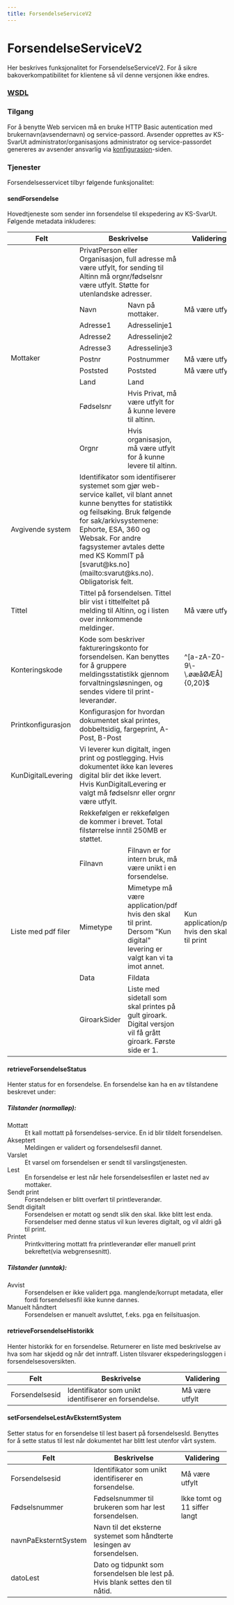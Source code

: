 ```yaml
---
title: ForsendelseServiceV2
---
```

# ForsendelseServiceV2

Her beskrives funksjonalitet for ForsendelseServiceV2\. For å sikre bakoverkompatibilitet for klientene så vil denne versjonen ikke endres.

### [WSDL](https://svarut.ks.no/tjenester/forsendelseservice/ForsendelsesServiceV2?wsdl)

### Tilgang

For å benytte Web servicen må en bruke HTTP Basic autentication med brukernavn(avsendernavn) og service-passord. Avsender opprettes av KS-SvarUt administrator/organisasjons administrator og service-passordet genereres av avsender ansvarlig via [konfigurasjon](https://svarut.ks.no/konfigurasjon/)-siden.

### Tjenester

Forsendelsesservicet tilbyr følgende funksjonalitet:

#### sendForsendelse

Hovedtjeneste som sender inn forsendelse til ekspedering av KS-SvarUt. Følgende metadata inkluderes:

<table class="table table-condensed">

<thead>

<tr>

<th>Felt</th>

<th colspan="2">Beskrivelse</th>

<th colspan="2">Validering</th>

</tr>

</thead>

<tbody>

<tr>

<td class="bold" rowspan="10">Mottaker</td>

<td colspan="2">PrivatPerson eller Organisasjon, full adresse må være utfylt, for sending til Altinn må orgnr/fødselsnr være utfylt. Støtte for utenlandske adresser.</td>

</tr>

<tr>

<td class="bold">Navn</td>

<td>Navn på mottaker.</td>

<td>Må være utfylt</td>

</tr>

<tr>

<td class="bold">Adresse1</td>

<td>Adresselinje1</td>

</tr>

<tr>

<td class="bold">Adresse2</td>

<td>Adresselinje2</td>

</tr>

<tr>

<td class="bold">Adresse3</td>

<td>Adresselinje3</td>

</tr>

<tr>

<td class="bold">Postnr</td>

<td>Postnummer</td>

<td>Må være utfylt</td>

</tr>

<tr>

<td class="bold">Poststed</td>

<td>Poststed</td>

<td>Må være utfylt</td>

</tr>

<tr>

<td class="bold">Land</td>

<td>Land</td>

</tr>

<tr>

<td class="bold">Fødselsnr</td>

<td>Hvis Privat, må være utfylt for å kunne levere til altinn.</td>

</tr>

<tr>

<td class="bold">Orgnr</td>

<td>Hvis organisasjon, må være utfylt for å kunne levere til altinn.</td>

</tr>

<tr>

<td class="bold">Avgivende system</td>

<td colspan="2">Identifikator som identifiserer systemet som gjør web-service kallet, vil blant annet kunne benyttes for statistikk og feilsøking. Bruk følgende for sak/arkivsystemene: Ephorte, ESA, 360 og Websak. For andre fagsystemer avtales dette med KS KommIT på [svarut@ks.no](mailto:svarut@ks.no). Obligatorisk felt.</td>

</tr>

<tr>

<td class="bold">Tittel</td>

<td colspan="2">Tittel på forsendelsen. Tittel blir vist i tittelfeltet på melding til Altinn, og i listen over innkommende meldinger.</td>

<td>Må være utfylt</td>

</tr>

<tr>

<td class="bold">Konteringskode</td>

<td colspan="2">Kode som beskriver faktureringskonto for forsendelsen. Kan benyttes for å gruppere meldingsstatistikk gjennom forvaltningsløsningen, og sendes videre til print-leverandør.</td>

<td>^[a-zA-Z0-9\-\.øæåØÆÅ]{0,20}$</td>

</tr>

<tr>

<td class="bold">Printkonfigurasjon</td>

<td colspan="2">Konfigurasjon for hvordan dokumentet skal printes, dobbeltsidig, fargeprint, A-Post, B-Post</td>

</tr>

<tr>

<td class="bold">KunDigitalLevering</td>

<td colspan="2">Vi leverer kun digitalt, ingen print og postlegging. Hvis dokumentet ikke kan leveres digital blir det ikke levert. Hvis KunDigitalLevering er valgt må fødselsnr eller orgnr være utfylt.</td>

</tr>

<tr>

<td class="bold" rowspan="5">Liste med pdf filer</td>

<td colspan="2">Rekkefølgen er rekkefølgen de kommer i brevet. Total filstørrelse inntil 250MB er støttet.</td>

</tr>

<tr>

<td class="bold">Filnavn</td>

<td>Filnavn er for intern bruk, må være unikt i en forsendelse.</td>

</tr>

<tr>

<td class="bold">Mimetype</td>

<td>Mimetype må være application/pdf hvis den skal til print. Dersom "Kun digital" levering er valgt kan vi ta imot annet.</td>

<td>Kun application/pdf hvis den skal til print</td>

</tr>

<tr>

<td class="bold">Data</td>

<td>Fildata</td>

</tr>

<tr>

<td class="bold">GiroarkSider</td>

<td>Liste med sidetall som skal printes på gult giroark. Digital versjon vil få grått giroark. Første side er 1.</td>

</tr>

</tbody>

</table>

#### retrieveForsendelseStatus

Henter status for en forsendelse. En forsendelse kan ha en av tilstandene beskrevet under:

##### Tilstander (normalløp):

<dl class="dl-horizontal">

<dt>Mottatt</dt>

<dd>Et kall mottatt på forsendelses-service. En id blir tildelt forsendelsen.</dd>

<dt>Akseptert</dt>

<dd>Meldingen er validert og forsendelsesfil dannet.</dd>

<dt>Varslet</dt>

<dd>Et varsel om forsendelsen er sendt til varslingstjenesten.</dd>

<dt>Lest</dt>

<dd>En forsendelse er lest når hele forsendelsesfilen er lastet ned av mottaker.</dd>

<dt>Sendt print</dt>

<dd>Forsendelsen er blitt overført til printleverandør.</dd>

<dt>Sendt digitalt</dt>

<dd>Forsendelsen er motatt og sendt slik den skal. Ikke blitt lest enda. Forsendelser med denne status vil kun leveres digitalt, og vil aldri gå til print.</dd>

<dt>Printet</dt>

<dd>Printkvittering mottatt fra printleverandør eller manuell print bekreftet(via webgrensesnitt).</dd>

</dl>

##### Tilstander (unntak):

<dl class="dl-horizontal">

<dt>Avvist</dt>

<dd>Forsendelsen er ikke validert pga. manglende/korrupt metadata, eller fordi forsendelsesfil ikke kunne dannes.</dd>

<dt>Manuelt håndtert</dt>

<dd>Forsendelsen er manuelt avsluttet, f.eks. pga en feilsituasjon.</dd>

</dl>

#### retrieveForsendelseHistorikk

Henter historikk for en forsendelse. Returnerer en liste med beskrivelse av hva som har skjedd og når det inntraff. Listen tilsvarer ekspederingsloggen i forsendelsesoversikten.

<table class="table table-condensed">

<thead>

<tr>

<th>Felt</th>

<th colspan="2">Beskrivelse</th>

<th colspan="2">Validering</th>

</tr>

</thead>

<tbody>

<tr>

<td class="bold" rowspan="9">Forsendelsesid</td>

<td colspan="2">Identifikator som unikt identifiserer en forsendelse.</td>

<td>Må være utfylt</td>

</tr>

</tbody>

</table>

#### setForsendelseLestAvEksterntSystem

Setter status for en forsendelse til lest basert på forsendelsesId. Benyttes for å sette status til lest når dokumentet har blitt lest utenfor vårt system.

<table class="table table-condensed">

<thead>

<tr>

<th>Felt</th>

<th colspan="2">Beskrivelse</th>

<th span="2">Validering</th>

</tr>

</thead>

<tbody>

<tr>

<td class="bold">Forsendelsesid</td>

<td colspan="2">Identifikator som unikt identifiserer en forsendelse.</td>

<td>Må være utfylt</td>

</tr>

<tr>

<td class="bold">Fødselsnummer</td>

<td colspan="2">Fødselsnummer til brukeren som har lest forsendelsen.</td>

<td>Ikke tomt og 11 siffer langt</td>

</tr>

<tr>

<td class="bold">navnPaEksterntSystem</td>

<td colspan="2">Navn til det eksterne systemet som håndterte lesingen av forsendelsen.</td>

</tr>

<tr>

<td class="bold">datoLest</td>

<td colspan="2">Dato og tidpunkt som forsendelsen ble lest på. Hvis blank settes den til nåtid.</td>

</tr>

</tbody>

</table>